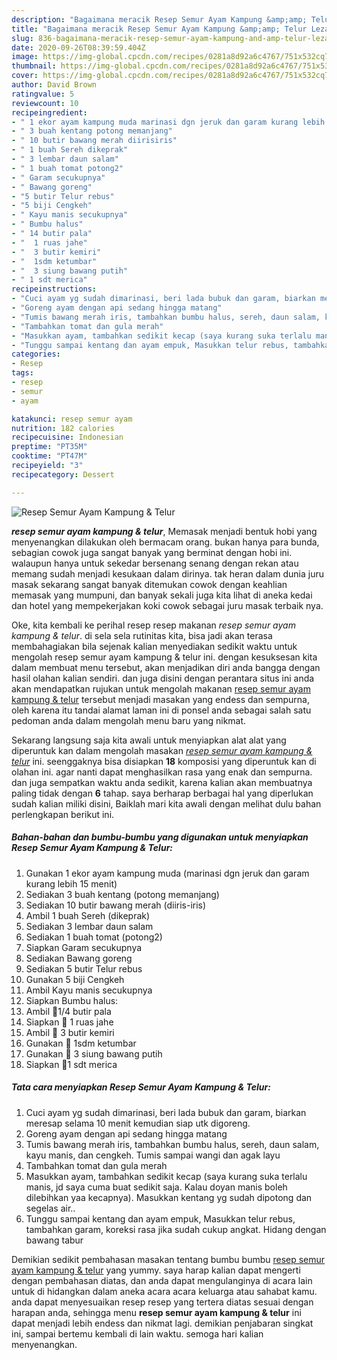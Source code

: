 ```yaml
---
description: "Bagaimana meracik Resep Semur Ayam Kampung &amp;amp; Telur Lezat"
title: "Bagaimana meracik Resep Semur Ayam Kampung &amp;amp; Telur Lezat"
slug: 836-bagaimana-meracik-resep-semur-ayam-kampung-and-amp-telur-lezat
date: 2020-09-26T08:39:59.404Z
image: https://img-global.cpcdn.com/recipes/0281a8d92a6c4767/751x532cq70/resep-semur-ayam-kampung-telur-foto-resep-utama.jpg
thumbnail: https://img-global.cpcdn.com/recipes/0281a8d92a6c4767/751x532cq70/resep-semur-ayam-kampung-telur-foto-resep-utama.jpg
cover: https://img-global.cpcdn.com/recipes/0281a8d92a6c4767/751x532cq70/resep-semur-ayam-kampung-telur-foto-resep-utama.jpg
author: David Brown
ratingvalue: 5
reviewcount: 10
recipeingredient:
- " 1 ekor ayam kampung muda marinasi dgn jeruk dan garam kurang lebih 15 menit"
- " 3 buah kentang potong memanjang"
- " 10 butir bawang merah diirisiris"
- " 1 buah Sereh dikeprak"
- " 3 lembar daun salam"
- " 1 buah tomat potong2"
- " Garam secukupnya"
- " Bawang goreng"
- "5 butir Telur rebus"
- "5 biji Cengkeh"
- " Kayu manis secukupnya"
- " Bumbu halus"
- " 14 butir pala"
- "  1 ruas jahe"
- "  3 butir kemiri"
- "  1sdm ketumbar"
- "  3 siung bawang putih"
- " 1 sdt merica"
recipeinstructions:
- "Cuci ayam yg sudah dimarinasi, beri lada bubuk dan garam, biarkan meresap selama 10 menit kemudian siap utk digoreng."
- "Goreng ayam dengan api sedang hingga matang"
- "Tumis bawang merah iris, tambahkan bumbu halus, sereh, daun salam, kayu manis, dan cengkeh. Tumis sampai wangi dan agak layu"
- "Tambahkan tomat dan gula merah"
- "Masukkan ayam, tambahkan sedikit kecap (saya kurang suka terlalu manis, jd saya cuma buat sedikit saja. Kalau doyan manis boleh dilebihkan yaa kecapnya). Masukkan kentang yg sudah dipotong dan segelas air.."
- "Tunggu sampai kentang dan ayam empuk, Masukkan telur rebus, tambahkan garam, koreksi rasa jika sudah cukup angkat. Hidang dengan bawang tabur"
categories:
- Resep
tags:
- resep
- semur
- ayam

katakunci: resep semur ayam 
nutrition: 182 calories
recipecuisine: Indonesian
preptime: "PT35M"
cooktime: "PT47M"
recipeyield: "3"
recipecategory: Dessert

---
```



![Resep Semur Ayam Kampung &amp; Telur](https://img-global.cpcdn.com/recipes/0281a8d92a6c4767/751x532cq70/resep-semur-ayam-kampung-telur-foto-resep-utama.jpg)

<b><i>resep semur ayam kampung &amp; telur</i></b>, Memasak menjadi bentuk hobi yang menyenangkan dilakukan oleh bermacam orang. bukan hanya para bunda, sebagian cowok juga sangat banyak yang berminat dengan hobi ini. walaupun hanya untuk sekedar bersenang senang dengan rekan atau memang sudah menjadi kesukaan dalam dirinya. tak heran dalam dunia juru masak sekarang sangat banyak ditemukan cowok dengan keahlian memasak yang mumpuni, dan banyak sekali juga kita lihat di aneka kedai dan hotel yang mempekerjakan koki cowok sebagai juru masak terbaik nya.

Oke, kita kembali ke perihal resep resep makanan <i>resep semur ayam kampung &amp; telur</i>. di sela sela rutinitas kita, bisa jadi akan terasa membahagiakan bila sejenak kalian menyediakan sedikit waktu untuk mengolah resep semur ayam kampung &amp; telur ini. dengan kesuksesan kita dalam membuat menu tersebut, akan menjadikan diri anda bangga dengan hasil olahan kalian sendiri. dan juga disini dengan perantara situs ini anda akan mendapatkan rujukan untuk mengolah makanan <u>resep semur ayam kampung &amp; telur</u> tersebut menjadi masakan yang endess dan sempurna, oleh karena itu tandai alamat laman ini di ponsel anda sebagai salah satu pedoman anda dalam mengolah menu baru yang nikmat.




Sekarang langsung saja kita awali untuk menyiapkan alat alat yang diperuntuk kan dalam mengolah masakan <u><i>resep semur ayam kampung &amp; telur</i></u> ini. seenggaknya bisa disiapkan <b>18</b> komposisi yang diperuntuk kan di olahan ini. agar nanti dapat menghasilkan rasa yang enak dan sempurna. dan juga sempatkan waktu anda sedikit, karena kalian akan membuatnya paling tidak dengan <b>6</b> tahap. saya berharap berbagai hal yang diperlukan sudah kalian miliki disini, Baiklah mari kita awali dengan melihat dulu bahan perlengkapan berikut ini.

<!--inarticleads1-->

##### Bahan-bahan dan bumbu-bumbu yang digunakan untuk menyiapkan Resep Semur Ayam Kampung &amp; Telur:

1. Gunakan  1 ekor ayam kampung muda (marinasi dgn jeruk dan garam kurang lebih 15 menit)
1. Sediakan  3 buah kentang (potong memanjang)
1. Sediakan  10 butir bawang merah (diiris-iris)
1. Ambil  1 buah Sereh (dikeprak)
1. Sediakan  3 lembar daun salam
1. Sediakan  1 buah tomat (potong2)
1. Siapkan  Garam secukupnya
1. Sediakan  Bawang goreng
1. Sediakan 5 butir Telur rebus
1. Gunakan 5 biji Cengkeh
1. Ambil  Kayu manis secukupnya
1. Siapkan  Bumbu halus:
1. Ambil  🌹1/4 butir pala
1. Siapkan  🌹 1 ruas jahe
1. Ambil  🌹 3 butir kemiri
1. Gunakan  🌹 1sdm ketumbar
1. Gunakan  🌹 3 siung bawang putih
1. Siapkan  🌹1 sdt merica




<!--inarticleads2-->

##### Tata cara menyiapkan Resep Semur Ayam Kampung &amp; Telur:

1. Cuci ayam yg sudah dimarinasi, beri lada bubuk dan garam, biarkan meresap selama 10 menit kemudian siap utk digoreng.
1. Goreng ayam dengan api sedang hingga matang
1. Tumis bawang merah iris, tambahkan bumbu halus, sereh, daun salam, kayu manis, dan cengkeh. Tumis sampai wangi dan agak layu
1. Tambahkan tomat dan gula merah
1. Masukkan ayam, tambahkan sedikit kecap (saya kurang suka terlalu manis, jd saya cuma buat sedikit saja. Kalau doyan manis boleh dilebihkan yaa kecapnya). Masukkan kentang yg sudah dipotong dan segelas air..
1. Tunggu sampai kentang dan ayam empuk, Masukkan telur rebus, tambahkan garam, koreksi rasa jika sudah cukup angkat. Hidang dengan bawang tabur




Demikian sedikit pembahasan masakan tentang bumbu bumbu <u>resep semur ayam kampung &amp; telur</u> yang yummy. saya harap kalian dapat mengerti dengan pembahasan diatas, dan anda dapat mengulanginya di acara lain untuk di hidangkan dalam aneka acara acara keluarga atau sahabat kamu. anda dapat menyesuaikan resep resep yang tertera diatas sesuai dengan harapan anda, sehingga menu <b>resep semur ayam kampung &amp; telur</b> ini dapat menjadi lebih endess dan nikmat lagi. demikian penjabaran singkat ini, sampai bertemu kembali di lain waktu. semoga hari kalian menyenangkan.
